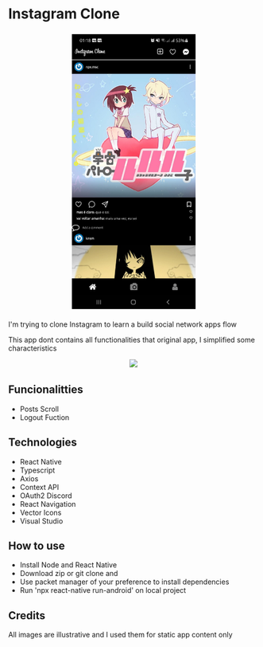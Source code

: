 # Instagram Clone

<div align="center">
  <img src="./images_app/home.jpg" alt="void home" width="249" height="552" style="margin: 5px;">
</div>

<p>I'm trying to clone Instagram to learn a build social network apps flow</p>
<p>This app dont contains all functionalities that original app, I simplified some characteristics</p>
<p align="center">
    <a href = ""><img src="https://img.shields.io/badge/Under%20Development-9966FF?&style=for-the-badge"></a>
</p>
<h2>Funcionalitties</h2>
<ul>
  <li>Posts Scroll</li>
  <li>Logout Fuction</li>
</ul>
<h2>Technologies</h2>
<ul>
  <li>React Native</li>
  <li>Typescript</li>
  <li>Axios</li>
  <li>Context API</li>
  <li>OAuth2 Discord</li>
  <li>React Navigation</li>
  <li>Vector Icons</li>
  <li>Visual Studio</li>
</ul>
<h2>How to use</h2>
<ul>
  <li>Install Node and React Native</li>
  <li>Download zip or git clone and</li>
  <li>Use packet manager of your preference to install dependencies</li>
  <li>Run 'npx react-native run-android' on local project</li>
</ul>
<h2>Credits</h2>
<p>All images are illustrative and I used them for static app content only</p>
